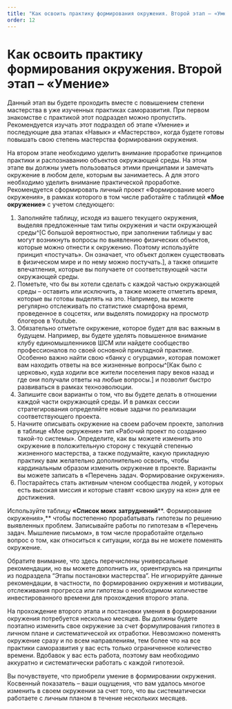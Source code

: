 ```yaml
---
title: "Как освоить практику формирования окружения. Второй этап – «Умение»"
order: 12
---
```


# Как освоить практику формирования окружения. Второй этап – «Умение»

Данный этап вы будете проходить вместе с повышением степени мастерства в уже изученных практиках саморазвития. При первом знакомстве с практикой этот подраздел можно пропустить. Рекомендуется изучать этот подраздел об этапе «Умение» и последующие два этапах «Навык» и «Мастерство», когда будете готовы повышать свою степень мастерства формирования окружения.

На втором этапе необходимо уделить внимание проработке принципов практики и распознаванию объектов окружающей среды. На этом этапе вы должны уметь пользоваться этими принципами и замечать окружение в любом деле, которым вы занимаетесь. А для этого необходимо уделить внимание практической проработке. Рекомендуется сформировать личный проект «Формирование моего окружения», в рамках которого в том числе работайте с таблицей **«Мое окружение»** с учетом следующего:

1. Заполняйте таблицу, исходя из вашего текущего окружения, выделяя предложенные там типы окружения и части окружающей среды^[С большой вероятностью, при заполнении таблицы у вас могут возникнуть вопросы по выявлению физических объектов, которые можно отнести к окружению. Поэтому используйте принцип «постучать». Он означает, что объект должен существовать в физическом мире и по нему можно постучать.], а также опишите впечатления, которые вы получаете от соответствующей части окружающей среды.
2. Пометьте, что бы вы хотели сделать с каждой частью окружающей среды – оставить или исключить, а также можете отметить время, которые вы готовы выделять на это. Например, вы можете регулярно отслеживать по статистике смартфона время, проведенное в соцсетях, или выделять помидорку на просмотр блогеров в Youtube.
3. Обязательно отметьте окружение, которое будет для вас важным в будущем. Например, вы будете уделять повышенное внимание клубу единомышленников ШСМ или найдете сообщество профессионалов по своей основной прикладной практике. Особенно важно найти свою «банку с огурцами», которая поможет вам находить ответы на все жизненные вопросы^[Как было с церковью, куда ходили все жители поселения пару веков назад и где они получали ответы на любые вопросы.] и позволит быстро развиваться в рамках техноэволюции.
4. Запишите свои варианты о том, что вы будете делать в отношении каждой части окружающей среды. И в рамках сессии стратегирования определяйте новые задачи по реализации соответствующего проекта.
5. Начните описывать окружение на своем рабочем проекте, заполнив в таблице «Мое окружение» тип «Рабочий проект по созданию такой-то системы». Определите, как вы можете изменить это окружение в положительную сторону с текущей степенью жизненного мастерства, а также подумайте, какую прикладную практику вам желательно дополнительно освоить, чтобы кардинальным образом изменить окружение в проекте. Варианты вы можете записать в «Перечень задач. Формирование окружения».
6. Постарайтесь стать активным членом сообщества людей, у которых есть высокая миссия и которые ставят «свою шкуру на кон» для ее достижения.

Используйте таблицу **«Список моих** **затруднений****. Формирование окружения»,** чтобы постепенно прорабатывать гипотезы по решению выявленных проблем. Записывайте работы по гипотезам в «Перечень задач. Мышление письмом», в том числе проработайте отдельно вопрос о том, как относиться к ситуации, когда вы не можете поменять окружение.

Обратите внимание, что здесь перечислены универсальные рекомендации, но вы можете дополнить их, ориентируясь на принципы из подраздела “Этапы постановки мастерства”. Не игнорируйте данные рекомендации, в частности, по формированию окружения и мотивации, отслеживания прогресса или гипотезы о необходимом количестве инвестированного времени для прохождения второго этапа.

На прохождение второго этапа и постановки умения в формировании окружения потребуется несколько месяцев. Вы должны будете поэтапно изменить свое окружение за счет формулирования гипотез в личном плане и систематической их отработки. Невозможно поменять окружение сразу и по всем направлениям, тем более что на все практики саморазвития у вас есть только ограниченное количество времени. Вдобавок у вас есть работа, поэтому вам необходимо аккуратно и систематически работать с каждой гипотезой.

Вы почувствуете, что приобрели умение в формировании окружения. Косвенный показатель – ваши ощущения, что вам удалось многое изменить в своем окружении за счет того, что вы систематически работаете с личным планом в течение нескольких месяцев.